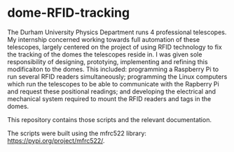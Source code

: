 # dome-RFID-tracking
The Durham University Physics Department runs 4 professional telescopes. My internship concerned working towards full automation of these telescopes, largely centered on the project of using RFID technology to fix the tracking of the domes the telescopes reside in. I was given sole responsibility of designing, prototying, implementing and refining this modificaiton to the domes. This included: programming a Raspberry Pi to run several RFID readers simultaneously; programming the Linux computers which run the telescopes to be able to communicate with the Rapberry Pi and request these positional readings; and developing the electrical and mechanical system required to mount the RFID readers and tags in the domes.

This repository contains those scripts and the relevant documentation.

The scripts were built using the mfrc522 library: https://pypi.org/project/mfrc522/.
